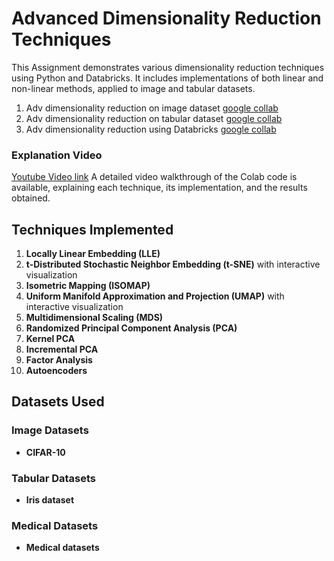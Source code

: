 # Advanced Dimensionality Reduction Techniques

This Assignment demonstrates various dimensionality reduction techniques using Python and Databricks. It includes implementations of both linear and non-linear methods, applied to image and tabular datasets.

 1. Adv dimensionality reduction on image dataset [google collab](https://colab.research.google.com/drive/1bzN3vPQ2jM-3POhERP9O-FccQCC1W2Bi?usp=sharing)
 2. Adv dimensionality reduction on tabular dataset [google collab](https://colab.research.google.com/drive/1gywsfVsXRoherjGY9a5nkdsEMsduIXvd?usp=sharing)
 3. Adv dimensionality reduction using Databricks [google collab](https://colab.research.google.com/drive/13SGQApxsodkMHq5VfTPr5tBbzGkhzpxt?usp=sharing)

### Explanation Video 
[Youtube Video link](https://youtu.be/x16bfmmCqSQ)
A detailed video walkthrough of the Colab code is available, explaining each technique, its implementation, and the results obtained.

## Techniques Implemented

1. **Locally Linear Embedding (LLE)**
2. **t-Distributed Stochastic Neighbor Embedding (t-SNE)** with interactive visualization
3. **Isometric Mapping (ISOMAP)**
4. **Uniform Manifold Approximation and Projection (UMAP)** with interactive visualization
5. **Multidimensional Scaling (MDS)**
6. **Randomized Principal Component Analysis (PCA)**
7. **Kernel PCA**
8. **Incremental PCA**
9. **Factor Analysis**
10. **Autoencoders**


## Datasets Used

### Image Datasets
- **CIFAR-10**

### Tabular Datasets
- **Iris dataset**

### Medical Datasets
- **Medical datasets**



